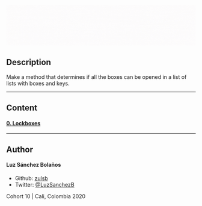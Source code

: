 ![Banner](banner-boxes.gif)

## Description

Make a method that determines if all the boxes can be opened in a list of lists with boxes and keys.

---

## Content
#### [0. Lockboxes](./0-lockboxes.py) 

---

## Author
#### Luz Sánchez Bolaños
- Github: [zulsb](https://github.com/zulsb)
- Twitter: [@LuzSanchezB](https://twitter.com/LuzSanchezB)

Cohort 10 |
Cali, Colombia 2020